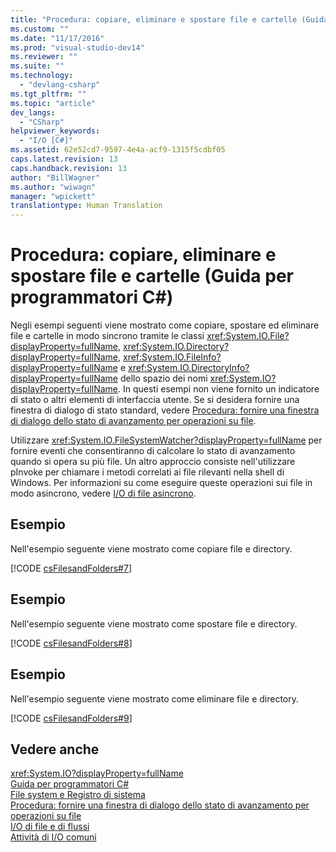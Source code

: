 ```yaml
---
title: "Procedura: copiare, eliminare e spostare file e cartelle (Guida per programmatori C#) | Microsoft Docs"
ms.custom: ""
ms.date: "11/17/2016"
ms.prod: "visual-studio-dev14"
ms.reviewer: ""
ms.suite: ""
ms.technology: 
  - "devlang-csharp"
ms.tgt_pltfrm: ""
ms.topic: "article"
dev_langs: 
  - "CSharp"
helpviewer_keywords: 
  - "I/O [C#]"
ms.assetid: 62e52cd7-9597-4e4a-acf9-1315f5cdbf05
caps.latest.revision: 13
caps.handback.revision: 13
author: "BillWagner"
ms.author: "wiwagn"
manager: "wpickett"
translationtype: Human Translation
---
```

# Procedura: copiare, eliminare e spostare file e cartelle (Guida per programmatori C#)
Negli esempi seguenti viene mostrato come copiare, spostare ed eliminare file e cartelle in modo sincrono tramite le classi <xref:System.IO.File?displayProperty=fullName>, <xref:System.IO.Directory?displayProperty=fullName>, <xref:System.IO.FileInfo?displayProperty=fullName> e <xref:System.IO.DirectoryInfo?displayProperty=fullName> dello spazio dei nomi <xref:System.IO?displayProperty=fullName>.  In questi esempi non viene fornito un indicatore di stato o altri elementi di interfaccia utente.  Se si desidera fornire una finestra di dialogo di stato standard, vedere [Procedura: fornire una finestra di dialogo dello stato di avanzamento per operazioni su file](../../../csharp/programming-guide/file-system/how-to-provide-a-progress-dialog-box-for-file-operations.md).  
  
 Utilizzare <xref:System.IO.FileSystemWatcher?displayProperty=fullName> per fornire eventi che consentiranno di calcolare lo stato di avanzamento quando si opera su più file.  Un altro approccio consiste nell'utilizzare pInvoke per chiamare i metodi correlati ai file rilevanti nella shell di Windows.  Per informazioni su come eseguire queste operazioni sui file in modo asincrono, vedere [I\/O di file asincrono](../Topic/Asynchronous%20File%20I-O.md).  
  
## Esempio  
 Nell'esempio seguente viene mostrato come copiare file e directory.  
  
 [!CODE [csFilesandFolders#7](../CodeSnippet/VS_Snippets_VBCSharp/csFilesAndFolders#7)]  
  
## Esempio  
 Nell'esempio seguente viene mostrato come spostare file e directory.  
  
 [!CODE [csFilesandFolders#8](../CodeSnippet/VS_Snippets_VBCSharp/csFilesAndFolders#8)]  
  
## Esempio  
 Nell'esempio seguente viene mostrato come eliminare file e directory.  
  
 [!CODE [csFilesandFolders#9](../CodeSnippet/VS_Snippets_VBCSharp/csFilesAndFolders#9)]  
  
## Vedere anche  
 <xref:System.IO?displayProperty=fullName>   
 [Guida per programmatori C\#](../../../csharp/programming-guide/index.md)   
 [File system e Registro di sistema](../../../csharp/programming-guide/file-system/file-system-and-the-registry.md)   
 [Procedura: fornire una finestra di dialogo dello stato di avanzamento per operazioni su file](../../../csharp/programming-guide/file-system/how-to-provide-a-progress-dialog-box-for-file-operations.md)   
 [I\/O di file e di flussi](../Topic/File%20and%20Stream%20I-O.md)   
 [Attività di I\/O comuni](../Topic/Common%20I-O%20Tasks.md)